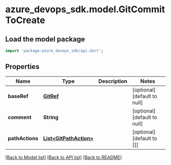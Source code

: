# azure_devops_sdk.model.GitCommitToCreate

## Load the model package
```dart
import 'package:azure_devops_sdk/api.dart';
```

## Properties
Name | Type | Description | Notes
------------ | ------------- | ------------- | -------------
**baseRef** | [**GitRef**](GitRef.md) |  | [optional] [default to null]
**comment** | **String** |  | [optional] [default to null]
**pathActions** | [**List&lt;GitPathAction&gt;**](GitPathAction.md) |  | [optional] [default to []]

[[Back to Model list]](../README.md#documentation-for-models) [[Back to API list]](../README.md#documentation-for-api-endpoints) [[Back to README]](../README.md)



